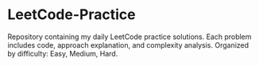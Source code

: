# LeetCode-Practice
Repository containing my daily LeetCode practice solutions. Each problem includes code, approach explanation, and complexity analysis. Organized by difficulty: Easy, Medium, Hard.
